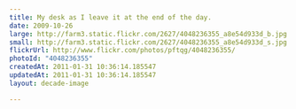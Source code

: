 ```yaml
---
title: My desk as I leave it at the end of the day.
date: 2009-10-26
large: http://farm3.static.flickr.com/2627/4048236355_a8e54d933d_b.jpg
small: http://farm3.static.flickr.com/2627/4048236355_a8e54d933d_s.jpg
flickrUrl: http://www.flickr.com/photos/pftqg/4048236355/
photoId: "4048236355"
createdAt: 2011-01-31 10:36:14.185547
updatedAt: 2011-01-31 10:36:14.185547
layout: decade-image

---
```


